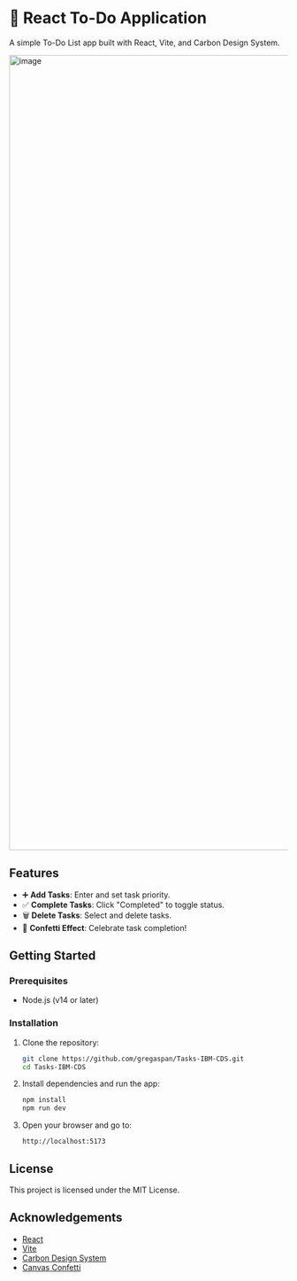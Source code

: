 # 📝 React To-Do Application

A simple To-Do List app built with React, Vite, and Carbon Design System.

<img width="1436" alt="image" src="https://github.com/gregaspan/Tasks-IBM-CDS/assets/126577387/9a8869d5-fd66-4e74-8b30-747c2f6c2b97">


## Features

- ➕ **Add Tasks**: Enter and set task priority.
- ✅ **Complete Tasks**: Click "Completed" to toggle status.
- 🗑️ **Delete Tasks**: Select and delete tasks.
- 🎉 **Confetti Effect**: Celebrate task completion!

## Getting Started

### Prerequisites

- Node.js (v14 or later)

### Installation

1. Clone the repository:

    ```sh
    git clone https://github.com/gregaspan/Tasks-IBM-CDS.git
    cd Tasks-IBM-CDS
    ```

2. Install dependencies and run the app:

    ```sh
    npm install
    npm run dev
    ```

3. Open your browser and go to:

    ```
    http://localhost:5173
    ```

## License

This project is licensed under the MIT License.

## Acknowledgements

- [React](https://reactjs.org/)
- [Vite](https://vitejs.dev/)
- [Carbon Design System](https://www.carbondesignsystem.com/)
- [Canvas Confetti](https://www.npmjs.com/package/canvas-confetti)
